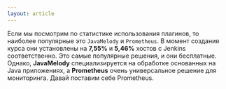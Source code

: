 ```yaml
---
layout: article
---
```

Если мы посмотрим по статистике использования плагинов, то наиболее популярные это `JavaMelody` и `Prometheus`. В момент создания курса они установлены на **7,55%** и **5,46%** хостов с Jenkins соответственно. Это самые популярные решения, и они бесплатные. Однако, **JavaMelody** специализируется на обработке основанных на Java приложениях, а **Prometheus** очень универсальное решение для мониторинга. Давай поставим себе Prometheus.
